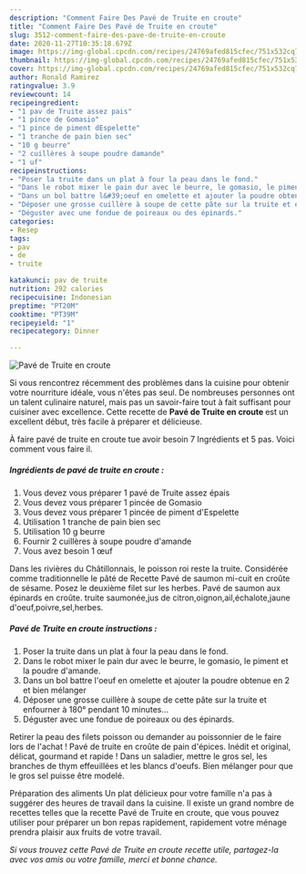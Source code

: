 ```yaml
---
description: "Comment Faire Des Pavé de Truite en croute"
title: "Comment Faire Des Pavé de Truite en croute"
slug: 3512-comment-faire-des-pave-de-truite-en-croute
date: 2020-11-27T10:35:18.679Z
image: https://img-global.cpcdn.com/recipes/24769afed815cfec/751x532cq70/pave-de-truite-en-croute-photo-principale-de-la-recette.jpg
thumbnail: https://img-global.cpcdn.com/recipes/24769afed815cfec/751x532cq70/pave-de-truite-en-croute-photo-principale-de-la-recette.jpg
cover: https://img-global.cpcdn.com/recipes/24769afed815cfec/751x532cq70/pave-de-truite-en-croute-photo-principale-de-la-recette.jpg
author: Ronald Ramirez
ratingvalue: 3.9
reviewcount: 14
recipeingredient:
- "1 pav de Truite assez pais"
- "1 pince de Gomasio"
- "1 pince de piment dEspelette"
- "1 tranche de pain bien sec"
- "10 g beurre"
- "2 cuillères à soupe poudre damande"
- "1 uf"
recipeinstructions:
- "Poser la truite dans un plat à four la peau dans le fond."
- "Dans le robot mixer le pain dur avec le beurre, le gomasio, le piment et la poudre d&#39;amande."
- "Dans un bol battre l&#39;oeuf en omelette et ajouter la poudre obtenue en 2 et bien mélanger"
- "Déposer une grosse cuillère à soupe de cette pâte sur la truite et enfourner à 180° pendant 10 minutes..."
- "Déguster avec une fondue de poireaux ou des épinards."
categories:
- Resep
tags:
- pav
- de
- truite

katakunci: pav de truite 
nutrition: 292 calories
recipecuisine: Indonesian
preptime: "PT20M"
cooktime: "PT39M"
recipeyield: "1"
recipecategory: Dinner

---
```



![Pavé de Truite en croute](https://img-global.cpcdn.com/recipes/24769afed815cfec/751x532cq70/pave-de-truite-en-croute-photo-principale-de-la-recette.jpg)

Si vous rencontrez récemment des problèmes dans la cuisine pour obtenir votre nourriture idéale, vous n'êtes pas seul. De nombreuses personnes ont un talent culinaire naturel, mais pas un savoir-faire tout à fait suffisant pour cuisiner avec excellence. Cette recette de <strong> Pavé de Truite en croute </strong> est un excellent début, très facile à préparer et délicieuse.

<!--inarticleads1-->

À faire pavé de truite en croute tue avoir besoin 7 Ingrédients et 5 pas. Voici comment vous faire il.

##### Ingrédients de pavé de truite en croute :

1. Vous devez vous préparer 1 pavé de Truite assez épais
1. Vous devez vous préparer 1 pincée de Gomasio
1. Vous devez vous préparer 1 pincée de piment d&#39;Espelette
1. Utilisation 1 tranche de pain bien sec
1. Utilisation 10 g beurre
1. Fournir 2 cuillères à soupe poudre d&#39;amande
1. Vous avez besoin 1 œuf


Dans les rivières du Châtillonnais, le poisson roi reste la truite. Considérée comme traditionnelle le pâté de Recette Pavé de saumon mi-cuit en croûte de sésame. Posez le deuxième filet sur les herbes. Pavé de saumon aux épinards en croûte. truite saumonée,jus de citron,oignon,ail,échalote,jaune d&#39;oeuf,poivre,sel,herbes. 

<!--inarticleads2-->

##### Pavé de Truite en croute instructions :

1. Poser la truite dans un plat à four la peau dans le fond.
1. Dans le robot mixer le pain dur avec le beurre, le gomasio, le piment et la poudre d&#39;amande.
1. Dans un bol battre l&#39;oeuf en omelette et ajouter la poudre obtenue en 2 et bien mélanger
1. Déposer une grosse cuillère à soupe de cette pâte sur la truite et enfourner à 180° pendant 10 minutes...
1. Déguster avec une fondue de poireaux ou des épinards.


Retirer la peau des filets poisson ou demander au poissonnier de le faire lors de l&#39;achat ! Pavé de truite en croûte de pain d&#39;épices. Inédit et original, délicat, gourmand et rapide ! Dans un saladier, mettre le gros sel, les branches de thym effeuillées et les blancs d&#39;oeufs. Bien mélanger pour que le gros sel puisse être modelé. 

<!--inarticleads1-->

<p>
Préparation des aliments Un plat délicieux pour votre famille n'a pas à suggérer des heures de travail dans la cuisine. Il existe un grand nombre de recettes telles que la recette Pavé de Truite en croute, que vous pouvez utiliser pour préparer un bon repas rapidement, rapidement votre ménage prendra plaisir aux fruits de votre travail.
</p>

<p>
<i>Si vous trouvez cette Pavé de Truite en croute recette utile, partagez-la avec vos amis ou votre famille, merci et bonne chance.</i>
</p>
